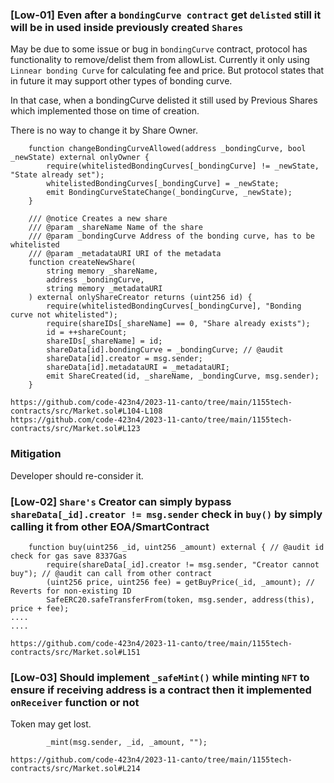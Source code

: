 ### [Low-01] Even after a `bondingCurve contract` get `delisted` still it will be in used inside previously created `Shares`
May be due to some issue or bug in `bondingCurve` contract, protocol has functionality to remove/delist them from allowList. Currently it only using `Linnear bonding Curve` for calculating fee and price. But protocol states that in future it may support other types of bonding curve.

In that case, when a bondingCurve delisted it still used by Previous Shares which implemented those on time of creation. 

There is no way to change it by Share Owner. 

```solidity
    function changeBondingCurveAllowed(address _bondingCurve, bool _newState) external onlyOwner { 
        require(whitelistedBondingCurves[_bondingCurve] != _newState, "State already set");
        whitelistedBondingCurves[_bondingCurve] = _newState;
        emit BondingCurveStateChange(_bondingCurve, _newState);
    }

    /// @notice Creates a new share
    /// @param _shareName Name of the share
    /// @param _bondingCurve Address of the bonding curve, has to be whitelisted
    /// @param _metadataURI URI of the metadata
    function createNewShare(
        string memory _shareName,
        address _bondingCurve,
        string memory _metadataURI
    ) external onlyShareCreator returns (uint256 id) {
        require(whitelistedBondingCurves[_bondingCurve], "Bonding curve not whitelisted");
        require(shareIDs[_shareName] == 0, "Share already exists");
        id = ++shareCount;
        shareIDs[_shareName] = id;
        shareData[id].bondingCurve = _bondingCurve; // @audit
        shareData[id].creator = msg.sender;
        shareData[id].metadataURI = _metadataURI;
        emit ShareCreated(id, _shareName, _bondingCurve, msg.sender);
    }
```
```
https://github.com/code-423n4/2023-11-canto/tree/main/1155tech-contracts/src/Market.sol#L104-L108
https://github.com/code-423n4/2023-11-canto/tree/main/1155tech-contracts/src/Market.sol#L123
```

### Mitigation
Developer should re-consider it.

### [Low-02] `Share's` Creator can simply bypass `shareData[_id].creator != msg.sender` check in `buy()` by simply calling it from other EOA/SmartContract
```solidity
    function buy(uint256 _id, uint256 _amount) external { // @audit id check for gas save 8337Gas
        require(shareData[_id].creator != msg.sender, "Creator cannot buy"); // @audit can call from other contract
        (uint256 price, uint256 fee) = getBuyPrice(_id, _amount); // Reverts for non-existing ID
        SafeERC20.safeTransferFrom(token, msg.sender, address(this), price + fee);
....
....
```
```
https://github.com/code-423n4/2023-11-canto/tree/main/1155tech-contracts/src/Market.sol#L151
```

### [Low-03] Should implement `_safeMint()` while minting `NFT` to ensure if receiving address is a contract then it implemented `onReceiver` function or not
Token may get lost.
```solidity
        _mint(msg.sender, _id, _amount, "");
```
```
https://github.com/code-423n4/2023-11-canto/tree/main/1155tech-contracts/src/Market.sol#L214
```